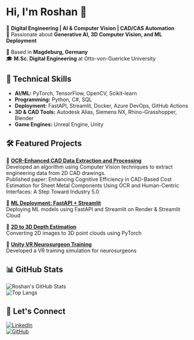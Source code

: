 # Hi, I'm Roshan 👋  
🚀 **Digital Engineering | AI & Computer Vision | CAD/CAS Automation**  
🎯 Passionate about **Generative AI, 3D Computer Vision, and ML Deployment**  

📍 Based in **Magdeburg, Germany**  
🎓 **M.Sc. Digital Engineering** at Otto-von-Guericke University  

## 🔧 **Technical Skills**
- **AI/ML:** PyTorch, TensorFlow, OpenCV, Scikit-learn  
- **Programming:** Python, C#, SQL  
- **Deployment:** FastAPI, Streamlit, Docker, Azure DevOps, GitHub Actions  
- **3D & CAD Tools:** Autodesk Alias, Siemens NX, Rhino-Grasshopper, Blender  
- **Game Engines:** Unreal Engine, Unity  

## 🛠 **Featured Projects**
📌 **[OCR-Enhanced CAD Data Extraction and Processing](https://github.com/Roshan-RB/ATA-David)**  <br>Developed an algorithm using Computer Vision techniques to extract engineering data from 2D CAD drawings.  <br>Published paper: Enhancing Cognitive Efficiency in CAD-Based Cost Estimation for Sheet Metal Components Using OCR and Human-Centric Interfaces: A Step Toward Industry 5.0

📌 **[ML Deployment: FastAPI + Streamlit](https://github.com/Roshan-RB/decision_tree_project)**  
Deploying ML models using FastAPI and Streamlit on Render & Streamlit Cloud  

📌 **[2D to 3D Depth Estimation](https://github.com/Roshan-RB/Generate-3D-Mesh-from-2D-Image-using-Depth_Estimation)**  
Converting 2D images to 3D point clouds using PyTorch  

📌 **[Unity VR Neurosurgeon Training](https://github.com/Roshan-RB/Unity_Game)**  
Developed a VR training simulation for neurosurgeons  

## 📊 **GitHub Stats**
![Roshan's GitHub Stats](https://github-readme-stats.vercel.app/api?username=Roshan-RB&show_icons=true&theme=radical)  
![Top Langs](https://github-readme-stats.vercel.app/api/top-langs/?username=Roshan-RB&layout=compact&theme=radical)  

## 🔗 **Let's Connect**
[![LinkedIn](https://img.shields.io/badge/LinkedIn-Connect-blue?style=flat&logo=linkedin)](https://linkedin.com/in/roshanbhaskar)  
[![GitHub](https://img.shields.io/badge/GitHub-Profile-lightgrey?style=flat&logo=github)](https://github.com/Roshan-RB)  



